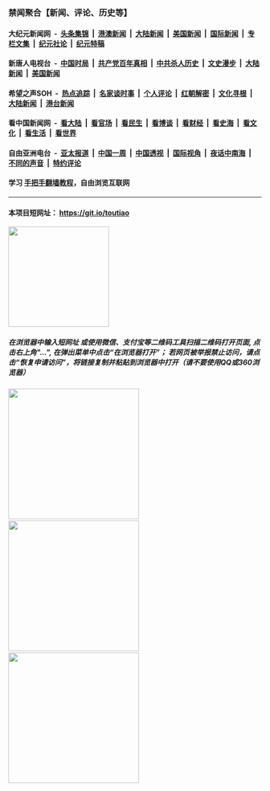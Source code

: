 ### 禁闻聚合【新闻、评论、历史等】

#### 大纪元新闻网 &nbsp;-&nbsp; [头条集锦](indexes/E头条集锦.md?t=02250202) &nbsp;|&nbsp; [港澳新闻](indexes/E港澳新闻.md?t=02250202)  &nbsp;|&nbsp; [大陆新闻](indexes/E大陆新闻.md?t=02250202) &nbsp;|&nbsp; [美国新闻](indexes/E美国新闻.md?t=02250202) &nbsp;|&nbsp; [国际新闻](indexes/E国际新闻.md?t=02250202) &nbsp;|&nbsp; [专栏文集](indexes/E专栏文集.md?t=02250202) &nbsp;|&nbsp; [纪元社论](indexes/E纪元社论.md?t=02250202) &nbsp;|&nbsp; [纪元特稿](indexes/E纪元特稿.md?t=02250202) 

#### 新唐人电视台 &nbsp;-&nbsp; [中国时局](indexes/N中国时局.md?t=02250202) &nbsp;|&nbsp; [共产党百年真相](indexes/N共产党百年真相.md?t=02250202) &nbsp;|&nbsp; [中共杀人历史](indexes/N中共杀人历史.md?t=02250202) &nbsp;|&nbsp; [文史漫步](indexes/N文史漫步.md?t=02250202) &nbsp;|&nbsp; [大陆新闻](indexes/N大陆新闻.md?t=02250202) &nbsp;|&nbsp; [美国新闻](indexes/N美国新闻.md?t=02250202)

#### 希望之声SOH &nbsp;-&nbsp; [热点追踪](indexes/H热点追踪.md?t=02250202) &nbsp;|&nbsp; [名家谈时事](indexes/H名家谈时事.md?t=02250202) &nbsp;|&nbsp; [个人评论](indexes/H个人评论.md?t=02250202)  &nbsp;|&nbsp; [红朝解密](indexes/H红朝解密.md?t=02250202) &nbsp;|&nbsp; [文化寻根](indexes/H文化寻根.md?t=02250202) &nbsp;|&nbsp; [大陆新闻](indexes/H大陆新闻.md?t=02250202) &nbsp;|&nbsp; [港台新闻](indexes/H港台新闻.md?t=02250202)

#### 看中国新闻网 &nbsp;-&nbsp; [看大陆](indexes/S看大陆.md?t=02250202) &nbsp;|&nbsp; [看官场](indexes/S看官场.md?t=02250202) &nbsp;|&nbsp; [看民生](indexes/S看民生.md?t=02250202)  &nbsp;|&nbsp; [看博谈](indexes/S看博谈.md?t=02250202) &nbsp;|&nbsp; [看财经](indexes/S看财经.md?t=02250202) &nbsp;|&nbsp; [看史海](indexes/S看史海.md?t=02250202) &nbsp;|&nbsp; [看文化](indexes/S看文化.md?t=02250202) &nbsp;|&nbsp; [看生活](indexes/S看生活.md?t=02250202) &nbsp;|&nbsp; [看世界](indexes/S看世界.md?t=02250202)

#### 自由亚洲电台 &nbsp;-&nbsp; [亚太报道](indexes/R亚太报道.md?t=02250202) &nbsp;|&nbsp; [中国一周](indexes/R中国一周.md?t=02250202) &nbsp;|&nbsp; [中国透视](indexes/R中国透视.md?t=02250202)  &nbsp;|&nbsp; [国际视角](indexes/R国际视角.md?t=02250202) &nbsp;|&nbsp; [夜话中南海](indexes/R夜话中南海.md?t=02250202) &nbsp;|&nbsp; [不同的声音](indexes/R不同的声音.md?t=02250202) &nbsp;|&nbsp; [特约评论](indexes/R特约评论.md?t=02250202)

#### 学习 [手把手翻墙教程](https://github.com/gfw-breaker/guides/wiki)，自由浏览互联网

----

#### 本项目短网址： https://git.io/toutiao
<img src="https://raw.githubusercontent.com/gfw-breaker/banned-news/master/scripts/img/qr.png" width="200px"/>  

##### 在浏览器中输入短网址 或使用微信、支付宝等二维码工具扫描二维码打开页面, 点击右上角"...", 在弹出菜单中点击“在浏览器打开”； 若网页被举报禁止访问，请点击“恢复申请访问”，将链接复制并粘贴到浏览器中打开（请不要使用QQ或360浏览器）

<img src="https://raw.githubusercontent.com/gfw-breaker/banned-news/master/scripts/img/1.png" width="260px"/> &nbsp; <img src="https://raw.githubusercontent.com/gfw-breaker/banned-news/master/scripts/img/2.png" width="260px"/> &nbsp; <img src="https://raw.githubusercontent.com/gfw-breaker/banned-news/master/scripts/img/3.png" width="260px"/>
